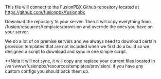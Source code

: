 This file will connect to the FusionPBX Github repository located at https://github.com/fusionpbx/fusionpbx

Download the repostory to your server. Then it will copy everything from /fusion/resources/templates/provision and override the ones you have on your server. 

We do a lot of on premise servers and we always need to download certain provision templates that are not included when we first do a build so we designed a script to download and sync in one simple script.

**Note it will not sync, it will copy and replace your current files located in /var/www/fusionpbx/resources/templates/provision/. If you have any custom configs you should back them up.